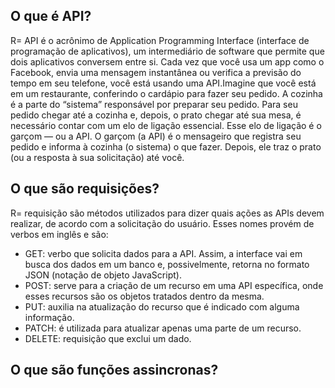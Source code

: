 ## O que é API?
R= API é o acrônimo de Application Programming Interface (interface de programação de aplicativos), um intermediário de software que permite que dois aplicativos conversem entre si. Cada vez que você usa um app como o Facebook, envia uma mensagem instantânea ou verifica a previsão do tempo em seu telefone, você está usando uma API.Imagine que você está em um restaurante, conferindo o cardápio para fazer seu pedido. A cozinha é a parte do “sistema” responsável por preparar seu pedido. Para seu pedido chegar até a cozinha e, depois, o prato chegar até sua mesa, é necessário contar com um elo de ligação essencial. Esse elo de ligação é o garçom — ou a API. O garçom (a API) é o mensageiro que registra seu pedido e informa à cozinha (o sistema) o que fazer. Depois, ele traz o prato (ou a resposta à sua solicitação) até você.

## O que são requisições?
R= requisição são métodos utilizados para dizer quais ações as APIs devem realizar, de acordo com a solicitação do usuário. Esses nomes provém de verbos em inglês e são:

- GET: verbo que solicita dados para a API. Assim, a interface vai em busca dos dados em um banco e, possivelmente, retorna no formato JSON (notação de objeto JavaScript).
- POST: serve para a criação de um recurso em uma API específica, onde esses recursos são os objetos tratados dentro da mesma.
- PUT:  auxilia na atualização do recurso que é indicado com alguma informação.
- PATCH: é utilizada para atualizar apenas uma parte de um recurso.
- DELETE: requisição que exclui um dado.

## O que são funções assincronas?